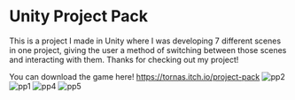 # Unity Project Pack
This is a project I made in Unity where I was developing 7 different scenes in one project, giving the user a method of switching between those scenes and interacting with them. 
Thanks for checking out my project!

You can download the game here! https://tornas.itch.io/project-pack
![pp2](https://github.com/user-attachments/assets/7aac8ae2-9f7d-4026-b43c-c6ecd8b38887)
![pp1](https://github.com/user-attachments/assets/54c116b0-0eb5-418a-84b4-0657ea72eafd)
![pp4](https://github.com/user-attachments/assets/617cbf64-82ca-4c94-ab3d-04c84c720e5d)
![pp5](https://github.com/user-attachments/assets/3c1c5de9-9f15-412b-b699-38c169ad3380)

